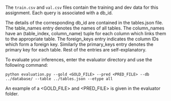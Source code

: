The `train.csv` and `val.csv` files contain the training and dev 
data for this assignment. Each query is associated with a db_id.

The details of the corresponding db_id are contained in the 
tables.json file. The table_names entry denotes the names of all
tables. The column_names have an (table_index, column_name) tuple
for each column which links them to the appropriate table. The
foreign_keys entry indicates the column IDs which form a foreign 
key. Similarly the primary_keys entry denotes the primary key 
for each table. Rest of the entries are self-explanatory. 

To evaluate your inferences, enter the evaluator directory and 
use the following command:

`python evaluation.py --gold <GOLD_FILE> --pred <PRED_FILE> --db ../database/ --table ../tables.json --etype all`

An example of a <GOLD_FILE> and <PRED_FILE> is given in the 
evaluator folder.